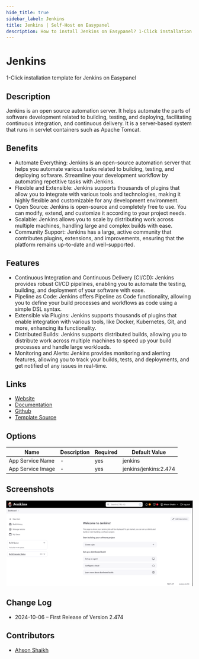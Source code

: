 ```yaml
---
hide_title: true
sidebar_label: Jenkins
title: Jenkins | Self-Host on Easypanel
description: How to install Jenkins on Easypanel? 1-Click installation template for Jenkins on Easypanel
---
```


<!-- generated -->

# Jenkins

1-Click installation template for Jenkins on Easypanel

## Description

Jenkins is an open source automation server. It helps automate the parts of software development related to building, testing, and deploying, facilitating continuous integration, and continuous delivery. It is a server-based system that runs in servlet containers such as Apache Tomcat.

## Benefits

- Automate Everything: Jenkins is an open-source automation server that helps you automate various tasks related to building, testing, and deploying software. Streamline your development workflow by automating repetitive tasks with Jenkins.
- Flexible and Extensible: Jenkins supports thousands of plugins that allow you to integrate with various tools and technologies, making it highly flexible and customizable for any development environment.
- Open Source: Jenkins is open-source and completely free to use. You can modify, extend, and customize it according to your project needs.
- Scalable: Jenkins allows you to scale by distributing work across multiple machines, handling large and complex builds with ease.
- Community Support: Jenkins has a large, active community that contributes plugins, extensions, and improvements, ensuring that the platform remains up-to-date and well-supported.

## Features

- Continuous Integration and Continuous Delivery (CI/CD): Jenkins provides robust CI/CD pipelines, enabling you to automate the testing, building, and deployment of your software with ease.
- Pipeline as Code: Jenkins offers Pipeline as Code functionality, allowing you to define your build processes and workflows as code using a simple DSL syntax.
- Extensible via Plugins: Jenkins supports thousands of plugins that enable integration with various tools, like Docker, Kubernetes, Git, and more, enhancing its functionality.
- Distributed Builds: Jenkins supports distributed builds, allowing you to distribute work across multiple machines to speed up your build processes and handle large workloads.
- Monitoring and Alerts: Jenkins provides monitoring and alerting features, allowing you to track your builds, tests, and deployments, and get notified of any issues in real-time.

## Links

- [Website](https://www.jenkins.io/)
- [Documentation](https://www.jenkins.io/doc/book/)
- [Github](https://github.com/jenkinsci/jenkins)
- [Template Source](https://github.com/easypanel-io/templates/tree/main/templates/jenkins)

## Options

Name | Description | Required | Default Value
-|-|-|-
App Service Name | - | yes | jenkins
App Service Image | - | yes | jenkins/jenkins:2.474

## Screenshots

![Jenkins Screenshot](./assets/screenshot.png)

## Change Log

- 2024-10-06 – First Release of Version 2.474

## Contributors

- [Ahson Shaikh](https://github.com/MuhammadAhsanDonuts)
